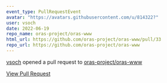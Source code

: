 ```yaml
---
event_type: PullRequestEvent
avatar: "https://avatars.githubusercontent.com/u/814322?"
user: vsoch
date: 2022-06-19
repo_name: oras-project/oras-www
html_url: https://github.com/oras-project/oras-www/pull/33
repo_url: https://github.com/oras-project/oras-www
---
```


<a href='https://github.com/vsoch' target='_blank'>vsoch</a> opened a pull request to <a href='https://github.com/oras-project/oras-www' target='_blank'>oras-project/oras-www</a>

<a href='https://github.com/oras-project/oras-www/pull/33' target='_blank'>View Pull Request</a>